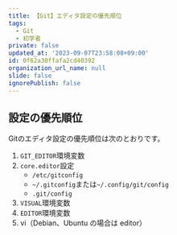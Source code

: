 ```yaml
---
title: 【Git】エディタ設定の優先順位
tags:
  - Git
  - 初学者
private: false
updated_at: '2023-09-07T23:58:08+09:00'
id: 0f62a30ffafa2cd40392
organization_url_name: null
slide: false
ignorePublish: false
---
```

## 設定の優先順位

Gitのエディタ設定の優先順位は次のとおりです。

1. `GIT_EDITOR`環境変数 
2. `core.editor`設定
    - `/etc/gitconfig` 
    - `~/.gitconfig`または`~/.config/git/config`
    - `.git/config`
3. `VISUAL`環境変数
4. `EDITOR`環境変数 
5. vi（Debian、Ubuntu の場合は editor）

